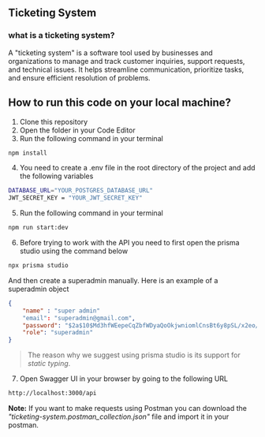 ## Ticketing System

### what is a ticketing system?

A "ticketing system" is a software tool used by businesses and organizations to manage and track customer inquiries, support requests, and technical issues. It helps streamline communication, prioritize tasks, and ensure efficient resolution of problems.

## How to run this code on your local machine?

1. Clone this repository
2. Open the folder in your Code Editor
3. Run the following command in your terminal

```bash
npm install
```

4. You need to create a .env file in the root directory of the project and add the following variables

```bash
DATABASE_URL="YOUR_POSTGRES_DATABASE_URL"
JWT_SECRET_KEY = "YOUR_JWT_SECRET_KEY"
```

5. Run the following command in your terminal

```bash
npm run start:dev
```

6. Before trying to work with the API you need to first open the prisma studio using the command below

```bash
npx prisma studio
```

And then create a superadmin manually. Here is an example of a superadmin object

```json
{
    "name" : "super admin"
    "email": "superadmin@gmail.com",
    "password": "$2a$10$Md3hfWEepeCqZbfWDyaQoOkjwniomlCnsBt6y8pSL/x2eo/8R..9.",
    "role": "superadmin"
}
```

> The reason why we suggest using prisma studio is its support for _static typing_.

7. Open Swagger UI in your browser by going to the following URL

```bash
http://localhost:3000/api
```

**Note:** If you want to make requests using Postman you can download the _"ticketing-system.postman_collection.json"_ file and import it in your postman.
